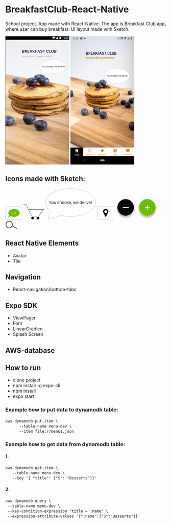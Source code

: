 # BreakfastClub-React-Native

School project. App made with React-Native. The app is Breakfast Club app, where user can buy breakfast.
UI layout made with Sketch.


<img src="mainpageui.png" alt="drawing" width="200" height="400"/> <img src="main2.jpg" alt="drawing" width="200" height="400"/>


## Icons made with Sketch:

![icon](contact2.png)
![icon](CART12png.png)
![icon](Group.png)
![icon](location2.png)
![icon](minusbutton.png)
![icon](plusbutton.png)
![icon](search.png)

## React Native Elements
- Avatar
- Tile

## Navigation
- React-navigation/bottom-tabs

## Expo SDK
- ViewPager
- Font
- LinearGradien
- Splash Screen

## AWS-database

## How to run
- clone project
- npm install -g expo-cli
- npm install
- expo start

### Example how to put data to dynamodb table:
````shell script
aws dynamodb put-item \
      --table-name menu-dev \
      --item file://menu1.json
````

### Example how to get data from dynamodb table:

#### 1.
      
````shell script
aws dynamodb get-item \
   --table-name menu-dev \
   --key '{ "title": {"S": "Desserts"}}'
````
 
 #### 2.
   
```shell script
aws dynamodb query \
 --table-name menu-dev \
 --key-condition-expression "title = :name" \
 --expression-attribute-values '{":name":{"S":"Desserts"}}'
```         